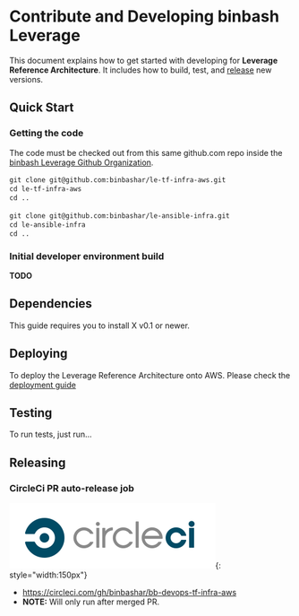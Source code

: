 # Contribute and Developing binbash Leverage 

This document explains how to get started with developing for **Leverage Reference Architecture**.
It includes how to build, test, and [release](https://github.com/binbashar/le-tf-infra-aws/releases) new versions.

## Quick Start

### Getting the code

The code must be checked out from this same github.com repo inside the
[binbash Leverage Github Organization](https://github.com/binbashar).

```
git clone git@github.com:binbashar/le-tf-infra-aws.git
cd le-tf-infra-aws
cd ..

git clone git@github.com:binbashar/le-ansible-infra.git
cd le-ansible-infra
cd ..
```

### Initial developer environment build

**TODO**

## Dependencies

This guide requires you to install X v0.1 or newer.

## Deploying

To deploy the Leverage Reference Architecture onto AWS.
Please check the [deployment guide](./deploy/)

## Testing

To run tests, just run...

## Releasing
### CircleCi PR auto-release job

![circleci-logo](/assets/images/logos/circleci.png "CircleCI"){: style="width:150px"}

- <https://circleci.com/gh/binbashar/bb-devops-tf-infra-aws>
- **NOTE:** Will only run after merged PR.
